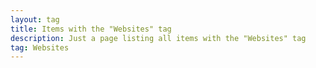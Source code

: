 ```yaml
---
layout: tag
title: Items with the "Websites" tag
description: Just a page listing all items with the "Websites" tag
tag: Websites
---
```

